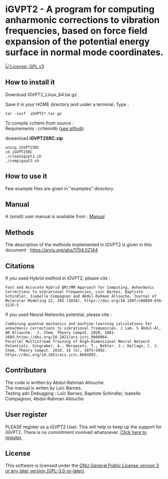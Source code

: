 iGVPT2 - A program for computing anharmonic corrections to vibration frequencies, based on force field expansion of the potential energy surface in normal mode coordinates.
=============================================================================

[![License: GPL v3](https://img.shields.io/badge/License-GPLv3-blue.svg)](https://www.gnu.org/licenses/gpl-3.0)

## How to install it 

Download  iGVPT2_Linux_64.tar.gz 

Save it in your HOME directory and under a terminal,  Type : 
```console
tar -zxvf  iGVPT2*.tar.gz
```
To compile cchemi from source :\
Requirements : cchemilib ([see github](https://github.com/allouchear/cchemi))

dowanload **iGVPT2SRC.zip**
```console
unzip iGVPT2SRC
cd iGVPT2SRC
./cleanigvpt2.sh
./compigvpt2.sh
```

## How to use it

Few example files  are given in "examples" directory.

## Manual

A (small) user manual is available from :  [Manual](https://docs.google.com/viewer?a=v&pid=sites&srcid=ZGVmYXVsdGRvbWFpbnxhbGxvdWNoZWFyfGd4Ojc4NDkxZjIwMWYwODg0Mzc)


## Methods

The description of the methods implemented in iGVPT2 is given in this document : https://arxiv.org/abs/1704.02144

## Citations

If you used Hybrid method in iGVPT2, please cite :

    Fast and Accurate Hybrid QM//MM Approach for Computing, Anharmonic Corrections to Vibrational Frequencies, Loïc Barnes, Baptiste Schindler, Isabelle Compagnon and Abdul-Rahman Allouche, Journal of Molecular Modeling 22, 285 (2016). https://doi.org/10.1007/s00894-016-3135-5

If you used Neural Networks potential, please cite :

    Combining quantum mechanics and machine-learning calculations for anharmonic corrections to vibrational frequencies. J Lam, S Abdul-Al, AR Allouche.  J. Chem. Theory Comput. 2020, 1681-1689.https://doi.org/10.1021/acs.jctc.9b00964.
    Parallel Multistream Training of High-Dimensional Neural Network Potentials. Singraber, A.; Morawietz, T.; Behler, J.; Dellago, C. J. Chem. Theory Comput. 2019, 15 (5), 3075–3092. https://doi.org/10.1021/acs.jctc.8b01092.

## Contributors

The code is written by Abdul-Rahman Allouche.\
The manual is writen by Loïc Barnes.\
Testing adn Debugging : Loïc Barnes, Baptiste Schindler, Isabelle Compagnon, Abdul-Rahman Allouche
    
## User register

PLEASE register as a iGVPT2 User. This will help to keep up the support for iGVPT2. There is no commitment involved whatsoever.  [Click here to register.](https://docs.google.com/forms/d/e/1FAIpQLSc1wHwn9g3JN2rvYW0dNS-7Xf3dWE3WJ75jP3C6YP1aBgUEeQ/viewform)

 ## License

This software is licensed under the [GNU General Public License version 3 or any later version (GPL-3.0-or-later)](https://www.gnu.org/licenses/gpl.txt).


 
